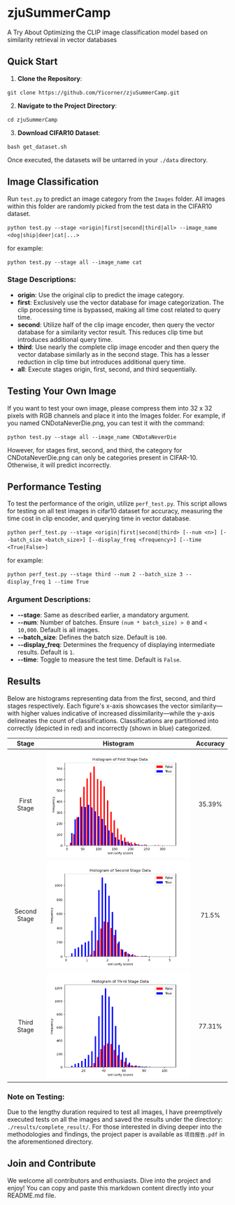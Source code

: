 # zjuSummerCamp
A Try About Optimizing the CLIP image classification model based on similarity retrieval in vector databases


## Quick Start

1. **Clone the Repository**:

`git clone https://github.com/Yicorner/zjuSummerCamp.git`

2. **Navigate to the Project Directory**:

`cd zjuSummerCamp`

3. **Download CIFAR10 Dataset**:

`bash get_dataset.sh`


Once executed, the datasets will be untarred in your `./data` directory.

## Image Classification

Run `test.py` to predict an image category from the `Images` folder. All images within this folder are randomly picked from the test data in the CIFAR10 dataset.

`python test.py --stage <origin|first|second|third|all> --image_name <dog|ship|deer|cat|...>`

for example:

`python test.py --stage all --image_name cat`

### Stage Descriptions:
- **origin**: Use the original clip to predict the image category.
- **first**: Exclusively use the vector database for image categorization. The clip processing time is bypassed, making all time cost related to query time.
- **second**: Utilize half of the clip image encoder, then query the vector database for a similarity vector result. This reduces clip time but introduces additional query time.
- **third**: Use nearly the complete clip image encoder and then query the vector database similarly as in the second stage. This has a lesser reduction in clip time but introduces additional query time.
- **all**: Execute stages origin, first, second, and third sequentially.

## Testing Your Own Image

If you want to test your own image, please compress them into 32 x 32 pixels with RGB channels and place it into the Images folder. For example, if you named CNDotaNeverDie.png, you can test it with the command:

`python test.py --stage all --image_name CNDotaNeverDie`

However, for stages first, second, and third, the category for CNDotaNeverDie.png can only be categories present in CIFAR-10. Otherwise, it will predict incorrectly.

## Performance Testing

To test the performance of the origin, utilize `perf_test.py`. This script allows for testing on all test images in cifar10 dataset for accuracy, measuring the time cost in clip encoder, and querying time in vector database.

`python perf_test.py --stage <origin|first|second|third> [--num <n>] [--batch_size <batch_size>] [--display_freq <frequency>] [--time <True|False>]`

for example:

`python perf_test.py --stage third --num 2 --batch_size 3 --display_freq 1 --time True`

### Argument Descriptions:
- **--stage**: Same as described earlier, a mandatory argument.
- **--num**: Number of batches. Ensure `(num * batch_size) > 0` and `< 10,000`. Default is all images.
- **--batch_size**: Defines the batch size. Default is `100`.
- **--display_freq**: Determines the frequency of displaying intermediate results. Default is `1`.
- **--time**: Toggle to measure the test time. Default is `False`.

## Results

Below are histograms representing data from the first, second, and third stages respectively. Each figure's x-axis showcases the vector similarity—with higher values indicative of increased dissimilarity—while the y-axis delineates the count of classifications. Classifications are partitioned into correctly (depicted in red) and incorrectly (shown in blue) categorized.

| Stage        | Histogram   | Accuracy  |
|:------------:|:-----------:|:---------:|
| First Stage  | ![Figure 1](results/complete_result/first-stage/hist.png) | 35.39% |
| Second Stage | ![Figure 2](results/complete_result/second-stage/hist.png) | 71.5%  |
| Third Stage  | ![Figure 3](results/complete_result/third-stage/hist.png)  | 77.31% |

### Note on Testing:

Due to the lengthy duration required to test all images, I have preemptively executed tests on all the images and saved the results under the directory: `./results/complete_result/`. For those interested in diving deeper into the methodologies and findings, the project paper is available as `项目报告.pdf` in the aforementioned directory. 

## Join and Contribute

We welcome all contributors and enthusiasts. Dive into the project and enjoy!
You can copy and paste this markdown content directly into your README.md file.






